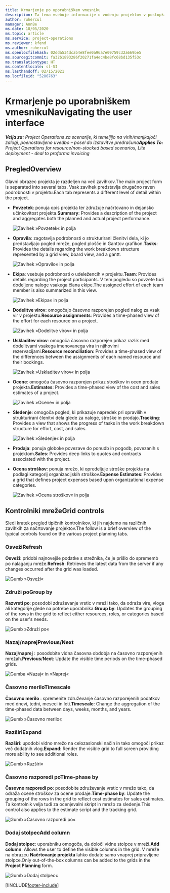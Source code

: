 ```yaml
---
title: Krmarjenje po uporabniškem vmesniku
description: Ta tema vsebuje informacije o vodenju projektov v postopkih aplikacije Dynamics 365 Project.
author: ruhercul
manager: AnnBe
ms.date: 10/05/2020
ms.topic: article
ms.service: project-operations
ms.reviewer: kfend
ms.author: ruhercul
ms.openlocfilehash: 02dda534dcab4e8fee0a96a7e09759c32a669be5
ms.sourcegitcommit: fa32b1893286f20271fa4ec4be8fc68bd135f53c
ms.translationtype: HT
ms.contentlocale: sl-SI
ms.lasthandoff: 02/15/2021
ms.locfileid: "5286763"
---
```

# <a name="navigating-the-user-interface"></a><span data-ttu-id="ddd2c-103">Krmarjenje po uporabniškem vmesniku</span><span class="sxs-lookup"><span data-stu-id="ddd2c-103">Navigating the user interface</span></span>

<span data-ttu-id="ddd2c-104">_**Velja za:** Project Operations za scenarije, ki temeljijo na virih/manjkajoči zalogi, poenostavljeno uvedbo – posel do izstavitve predračuna_</span><span class="sxs-lookup"><span data-stu-id="ddd2c-104">_**Applies To:** Project Operations for resource/non-stocked based scenarios, Lite deployment - deal to proforma invoicing_</span></span>

## <a name="overview"></a><span data-ttu-id="ddd2c-105">Pregled</span><span class="sxs-lookup"><span data-stu-id="ddd2c-105">Overview</span></span>

<span data-ttu-id="ddd2c-106">Glavni obrazec projekta je razdeljen na več zavihkov.</span><span class="sxs-lookup"><span data-stu-id="ddd2c-106">The main project form is separated into several tabs.</span></span> <span data-ttu-id="ddd2c-107">Vsak zavihek predstavlja drugačno raven podrobnosti v projektu.</span><span class="sxs-lookup"><span data-stu-id="ddd2c-107">Each tab represents a different level of detail within the project.</span></span>

- <span data-ttu-id="ddd2c-108">**Povzetek**: ponuja opis projekta ter združuje načrtovano in dejansko učinkovitost projekta.</span><span class="sxs-lookup"><span data-stu-id="ddd2c-108">**Summary**: Provides a description of the project and aggregates both the planned and actual project performance.</span></span>

    ![Zavihek »Povzetek« in polja](media/navigation7.png)

- <span data-ttu-id="ddd2c-110">**Opravila**: zagotavlja podrobnosti o strukturirani členitvi dela, ki jo predstavljajo pogled mreže, pogled plošče in Ganttov grafikon.</span><span class="sxs-lookup"><span data-stu-id="ddd2c-110">**Tasks**: Provides the details regarding the work breakdown structure represented by a grid view, board view, and a gantt.</span></span>

    ![Zavihek »Opravilo« in polja](media/navigation8.png)

- <span data-ttu-id="ddd2c-112">**Ekipa**: vsebuje podrobnosti o udeležencih v projektu.</span><span class="sxs-lookup"><span data-stu-id="ddd2c-112">**Team**: Provides details regarding the project participants.</span></span> <span data-ttu-id="ddd2c-113">V tem pogledu so povzete tudi dodeljene naloge vsakega člana ekipe.</span><span class="sxs-lookup"><span data-stu-id="ddd2c-113">The assigned effort of each team member is also summarized in this view.</span></span>

    ![Zavihek »Ekipa« in polja](media/navigation9.png)

- <span data-ttu-id="ddd2c-115">**Dodelitve virov**: omogočajo časovno razporejen pogled nalog za vsak vir v projektu.</span><span class="sxs-lookup"><span data-stu-id="ddd2c-115">**Resource assignments**: Provides a time-phased view of the effort for each resource on a project.</span></span>

    ![Zavihek »Dodelitve virov« in polja](media/navigation10.png)

- <span data-ttu-id="ddd2c-117">**Uskladitev virov**: omogoča časovno razporejen prikaz razlik med dodelitvami vsakega imenovanega vira in njihovimi rezervacijami.</span><span class="sxs-lookup"><span data-stu-id="ddd2c-117">**Resource reconciliation**: Provides a time-phased view of the differences between the assignments of each named resource and their bookings.</span></span>

    ![Zavihek »Uskladitev virov« in polja](media/navigation11.png)

- <span data-ttu-id="ddd2c-119">**Ocene**: omogoča časovno razporejen prikaz stroškov in ocen prodaje projekta.</span><span class="sxs-lookup"><span data-stu-id="ddd2c-119">**Estimates**: Provides a time-phased view of the cost and sales estimates of a project.</span></span>

    ![Zavihek »Ocene« in polja](media/navigation12.png)

- <span data-ttu-id="ddd2c-121">**Sledenje**: omogoča pogled, ki prikazuje napredek pri opravilih v strukturirani členitvi dela glede za naloge, stroške in prodajo.</span><span class="sxs-lookup"><span data-stu-id="ddd2c-121">**Tracking**: Provides a view that shows the progress of tasks in the work breakdown structure for effort, cost, and sales.</span></span>

    ![Zavihek »Sledenje« in polja](media/navigation13.png)

- <span data-ttu-id="ddd2c-123">**Prodaja**: ponuja globoke povezave do ponudb in pogodb, povezanih s projektom.</span><span class="sxs-lookup"><span data-stu-id="ddd2c-123">**Sales**: Provides deep links to quotes and contracts associated with the project.</span></span>

- <span data-ttu-id="ddd2c-124">**Ocena stroškov**: ponuja mrežo, ki opredeljuje stroške projekta na podlagi kategorij organizacijskih stroškov.</span><span class="sxs-lookup"><span data-stu-id="ddd2c-124">**Expense Estimates**: Provides a grid that defines project expenses based upon organizational expense categories.</span></span>

    ![Zavihek »Ocena stroškov« in polja](media/navigation14.png)

## <a name="grid-controls"></a><span data-ttu-id="ddd2c-126">Kontrolniki mreže</span><span class="sxs-lookup"><span data-stu-id="ddd2c-126">Grid controls</span></span>

<span data-ttu-id="ddd2c-127">Sledi kratek pregled tipičnih kontrolnikov, ki jih najdemo na različnih zavihkih za načrtovanje projektov.</span><span class="sxs-lookup"><span data-stu-id="ddd2c-127">The follow is a brief overview of the typical controls found on the various project planning tabs.</span></span>

### <a name="refresh"></a><span data-ttu-id="ddd2c-128">Osveži</span><span class="sxs-lookup"><span data-stu-id="ddd2c-128">Refresh</span></span>

<span data-ttu-id="ddd2c-129">**Osveži**: pridobi najnovejše podatke s strežnika, če je prišlo do sprememb po nalaganju mreže.</span><span class="sxs-lookup"><span data-stu-id="ddd2c-129">**Refresh**: Retrieves the latest data from the server if any changes occurred after the grid was loaded.</span></span>

![Gumb »Osveži«](media/navigation7.png)

### <a name="group-by"></a><span data-ttu-id="ddd2c-131">Združi po</span><span class="sxs-lookup"><span data-stu-id="ddd2c-131">Group by</span></span>

<span data-ttu-id="ddd2c-132">**Razvrsti po**: posodobi združevanje vrstic v mreži tako, da odraža vire, vloge ali kategorije glede na potrebe uporabnika.</span><span class="sxs-lookup"><span data-stu-id="ddd2c-132">**Group by**: Updates the grouping of the rows in the grid to reflect either resources, roles, or categories based on the user's needs.</span></span>

![Gumb »Združi po«](media/navigation6.png)

### <a name="previousnext"></a><span data-ttu-id="ddd2c-134">Nazaj/naprej</span><span class="sxs-lookup"><span data-stu-id="ddd2c-134">Previous/Next</span></span>

<span data-ttu-id="ddd2c-135">**Nazaj**/**naprej** : posodobite vidna časovna obdobja na časovno razporejenih mrežah.</span><span class="sxs-lookup"><span data-stu-id="ddd2c-135">**Previous**/**Next**: Update the visible time periods on the time-phased grids.</span></span>

![Gumba »Nazaj« in »Naprej«](media/navigation2.png)

### <a name="timescale"></a><span data-ttu-id="ddd2c-137">Časovno merilo</span><span class="sxs-lookup"><span data-stu-id="ddd2c-137">Timescale</span></span>

<span data-ttu-id="ddd2c-138">**Časovno merilo** : spremenite združevanje časovno razporejenih podatkov med dnevi, tedni, meseci in leti.</span><span class="sxs-lookup"><span data-stu-id="ddd2c-138">**Timescale**: Change the aggregation of the time-phased data between days, weeks, months, and years.</span></span>

![Gumb »Časovno merilo«](media/navigation3.png)

### <a name="expand"></a><span data-ttu-id="ddd2c-140">Razširi</span><span class="sxs-lookup"><span data-stu-id="ddd2c-140">Expand</span></span>

<span data-ttu-id="ddd2c-141">**Razširi**: upodobi vidno mrežo na celozaslonski način in tako omogoči prikaz več dodatnih vlog.</span><span class="sxs-lookup"><span data-stu-id="ddd2c-141">**Expand**: Render the visible grid to full screen providing more ability to see additional roles.</span></span>

![Gumb »Razširi«](media/navigation4.png)

### <a name="time-phase-by"></a><span data-ttu-id="ddd2c-143">Časovno razporedi po</span><span class="sxs-lookup"><span data-stu-id="ddd2c-143">Time-phase by</span></span>

<span data-ttu-id="ddd2c-144">**Časovno razporedi po**: posodobite združevanje vrstic v mrežo tako, da odraža ocene stroškov za ocene prodaje.</span><span class="sxs-lookup"><span data-stu-id="ddd2c-144">**Time-phase by**: Update the grouping of the rows in the grid to reflect cost estimates for sales estimates.</span></span> <span data-ttu-id="ddd2c-145">Ta kontrolnik velja tudi za ocenjevalni skript in mrežo za sledenje.</span><span class="sxs-lookup"><span data-stu-id="ddd2c-145">This control also applies to the estimate script and the tracking grid.</span></span>

![Gumb »Časovno razporedi po«](media/navigation0.png)

### <a name="add-column"></a><span data-ttu-id="ddd2c-147">Dodaj stolpec</span><span class="sxs-lookup"><span data-stu-id="ddd2c-147">Add column</span></span>

<span data-ttu-id="ddd2c-148">**Dodaj stolpec**: uporabniku omogoča, da določi vidne stolpce v mreži.</span><span class="sxs-lookup"><span data-stu-id="ddd2c-148">**Add column**: Allows the user to define the visible columns in the grid.</span></span> <span data-ttu-id="ddd2c-149">V mreže na obrazcu **Načrtovanje projekta** lahko dodate samo vnaprej pripravljene stolpce.</span><span class="sxs-lookup"><span data-stu-id="ddd2c-149">Only out-of-the-box columns can be added to the grids in the **Project Planning** form.</span></span>

![Gumb »Dodaj stolpec«](media/navigation5.png)


[!INCLUDE[footer-include](../includes/footer-banner.md)]